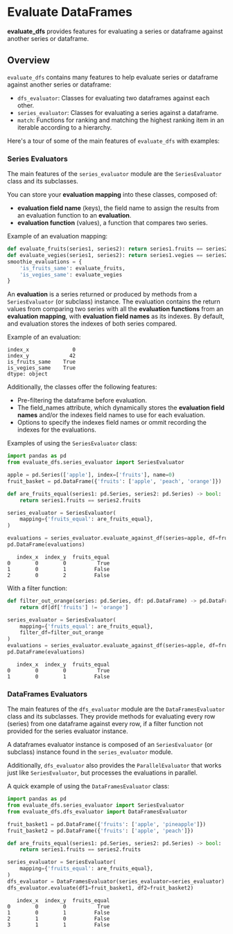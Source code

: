 # Evaluate DataFrames

**evaluate_dfs** provides features for evaluating a series or dataframe against another series or dataframe.


## Overview

`evaluate_dfs` contains many features to help evaluate series or dataframe against another series or dataframe:

- `dfs_evaluator`: Classes for evaluating two dataframes against each other.
- `series_evaluator`: Classes for evaluating a series against a dataframe.
- `match`: Functions for ranking and matching the highest ranking item in an iterable according to a hierarchy. 

Here's a tour of some of the main features of `evaluate_dfs` with examples:

### Series Evaluators

The main features of the `series_evaluator` module are the `SeriesEvaluator` class and its subclasses. 

You can store your **evaluation mapping** into these classes, composed of:
- **evaluation field name** (keys), the field name to assign the results from an evaluation function to an **evaluation**.
- **evaluation function** (values), a function that compares two series.

Example of an evaluation mapping:
```python
def evaluate_fruits(series1, series2): return series1.fruits == series2.fruits
def evaluate_vegies(series1, series2): return series1.vegies == series2.vegies
smoothie_evaluations = {
    'is_fruits_same': evaluate_fruits,
    'is_vegies_same': evaluate_vegies
}
```

An **evaluation** is a series returned or produced by methods from a `SeriesEvaluator` (or subclass) instance. The evaluation contains the return values from comparing  two series with all the **evaluation functions** from an **evaluation mapping**,
with **evaluation field names** as its indexes. By default, and evaluation stores the indexes of both series compared.

Example of an evaluation:
```
index_x              0
index_y             42
is_fruits_same    True
is_vegies_same    True
dtype: object
```

Additionally, the classes offer the following features:
- Pre-filtering the dataframe before evaluation.
- The field_names attribute, which dynamically stores the **evaluation field names** and/or the indexes field names to use for each evaluation.
- Options to specify the indexes field names or ommit recording the indexes for the evaluations.

Examples of using the `SeriesEvaluator` class:
```python
import pandas as pd
from evaluate_dfs.series_evaluator import SeriesEvaluator

apple = pd.Series(['apple'], index=['fruits'], name=0)
fruit_basket = pd.DataFrame({'fruits': ['apple', 'peach', 'orange']})

def are_fruits_equal(series1: pd.Series, series2: pd.Series) -> bool:
    return series1.fruits == series2.fruits

series_evaluator = SeriesEvaluator(
    mapping={'fruits_equal': are_fruits_equal},
)

evaluations = series_evaluator.evaluate_against_df(series=apple, df=fruit_basket)
pd.DataFrame(evaluations)
```

       index_x  index_y  fruits_equal
    0        0        0          True
    1        0        1         False
    2        0        2         False

With a filter function:
```python
def filter_out_orange(series: pd.Series, df: pd.DataFrame) -> pd.DataFrame:
    return df[df['fruits'] != 'orange']

series_evaluator = SeriesEvaluator(
    mapping={'fruits_equal': are_fruits_equal},
    filter_df=filter_out_orange
)
evaluations = series_evaluator.evaluate_against_df(series=apple, df=fruit_basket)
pd.DataFrame(evaluations)
```
       index_x  index_y  fruits_equal
    0        0        0          True
    1        0        1         False

### DataFrames Evaluators

The main features of the `dfs_evaluator` module are the `DataFramesEvaluator` class and its subclasses. They provide methods for evaluating every row (series) from one dataframe against every row, if a filter function not provided for the series evaluator instance.

A dataframes evaluator instance is composed of an `SeriesEvaluator` (or subclass) instance found in the `series_evaluator` module.

Additionally, `dfs_evaluator` also provides the `ParallelEvaluator` that works just like `SeriesEvaluator`, but processes the evaluations in parallel.


A quick example of using the `DataFramesEvaluator` class:
```python
import pandas as pd
from evaluate_dfs.series_evaluator import SeriesEvaluator
from evaluate_dfs.dfs_evaluator import DataFramesEvaluator

fruit_basket1 = pd.DataFrame({'fruits': ['apple', 'pineapple']})
fruit_basket2 = pd.DataFrame({'fruits': ['apple', 'peach']})

def are_fruits_equal(series1: pd.Series, series2: pd.Series) -> bool:
    return series1.fruits == series2.fruits

series_evaluator = SeriesEvaluator(
    mapping={'fruits_equal': are_fruits_equal},
)
dfs_evaluator = DataFramesEvaluator(series_evaluator=series_evaluator)
dfs_evaluator.evaluate(df1=fruit_basket1, df2=fruit_basket2)
```
       index_x  index_y  fruits_equal
    0        0        0          True
    1        0        1         False
    2        1        0         False
    3        1        1         False